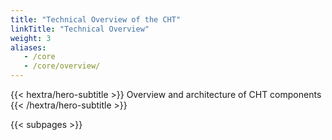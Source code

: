 ```yaml
---
title: "Technical Overview of the CHT"
linkTitle: "Technical Overview"
weight: 3
aliases:
   - /core
   - /core/overview/
---
```


{{< hextra/hero-subtitle >}}
  Overview and architecture of CHT components
{{< /hextra/hero-subtitle >}}

{{< subpages >}}
